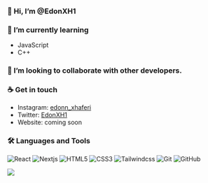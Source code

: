 ### 👋 Hi, I’m @EdonXH1
### 🌱 I’m currently learning
- JavaScript
- C++
### 💞️ I’m looking to collaborate with other developers.
### ☕ Get in touch
- Instagram: <a href = "https://www.instagram.com/edonn_xhaferi/">edonn_xhaferi</a>
- Twitter: <a href = "https://twitter.com/EdonXH1">EdonXH1</a>
- Website: coming soon
### 🛠️ Languages and Tools
![React](https://img.shields.io/badge/-React-black?style=flat-square&logo=react)
![Nextjs](https://img.shields.io/badge/-nextjs-black?style=flat-square&logo=nextjs)
![HTML5](https://img.shields.io/badge/-HTML5-black?style=flat-square&logo=html5&logoColor=white)
![CSS3](https://img.shields.io/badge/-CSS3-black?style=flat-square&logo=css3)
![Tailwindcss](https://img.shields.io/badge/-tailwindcss-black?style=flat-square&logo=tailwindcss)
![Git](https://img.shields.io/badge/-Git-black?style=flat-square&logo=git)
![GitHub](https://img.shields.io/badge/-GitHub-black?style=flat-square&logo=github)

<img src="https://github-readme-stats.vercel.app/api?username=edonxh1&&show_icons=true&title_color=ffffff&icon_color=bb2acf&text_color=daf7dc&bg_color=151515"/>
<!---
EdonXH1/EdonXH1 is a ✨ special ✨ repository because its `README.md` (this file) appears on your GitHub profile.
You can click the Preview link to take a look at your changes.
--->
